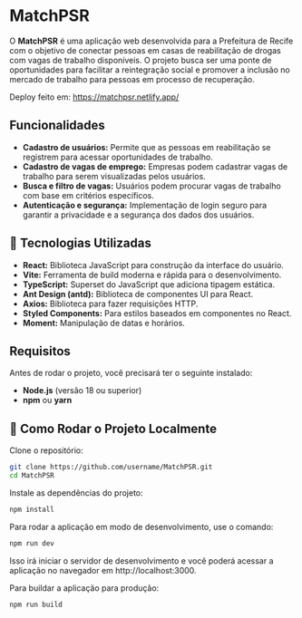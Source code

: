 # MatchPSR

O **MatchPSR** é uma aplicação web desenvolvida para a Prefeitura de Recife com o objetivo de conectar pessoas em casas de reabilitação de drogas com vagas de trabalho disponíveis. O projeto busca ser uma ponte de oportunidades para facilitar a reintegração social e promover a inclusão no mercado de trabalho para pessoas em processo de recuperação.

Deploy feito em: https://matchpsr.netlify.app/

## Funcionalidades

- **Cadastro de usuários:** Permite que as pessoas em reabilitação se registrem para acessar oportunidades de trabalho.
- **Cadastro de vagas de emprego:** Empresas podem cadastrar vagas de trabalho para serem visualizadas pelos usuários.
- **Busca e filtro de vagas:** Usuários podem procurar vagas de trabalho com base em critérios específicos.
- **Autenticação e segurança:** Implementação de login seguro para garantir a privacidade e a segurança dos dados dos usuários.

## 🚀 Tecnologias Utilizadas

- **React:** Biblioteca JavaScript para construção da interface do usuário.
- **Vite:** Ferramenta de build moderna e rápida para o desenvolvimento.
- **TypeScript:** Superset do JavaScript que adiciona tipagem estática.
- **Ant Design (antd):** Biblioteca de componentes UI para React.
- **Axios:** Biblioteca para fazer requisições HTTP.
- **Styled Components:** Para estilos baseados em componentes no React.
- **Moment:** Manipulação de datas e horários.

## Requisitos

Antes de rodar o projeto, você precisará ter o seguinte instalado:

- **Node.js** (versão 18 ou superior)
- **npm** ou **yarn**

## 📂 Como Rodar o Projeto Localmente

   Clone o repositório:

   ```bash
   git clone https://github.com/username/MatchPSR.git
   cd MatchPSR
   ```
   Instale as dependências do projeto:

   ```bash
   npm install
   ```

   Para rodar a aplicação em modo de desenvolvimento, use o comando:

   ```bash
   npm run dev
   ```

  Isso irá iniciar o servidor de desenvolvimento e você poderá acessar a aplicação no navegador em http://localhost:3000.


  Para buildar a aplicação para produção:
  
  ```bash
  npm run build
  ```


